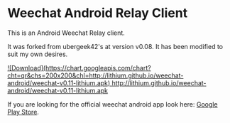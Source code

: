Weechat Android Relay Client
==================================
This is an Android Weechat Relay client.

It was forked from ubergeek42's at version v0.08.
It has been modified to suit my own desires.

<a href="http://lithium.github.io/weechat-android/weechat-v0.11-lithium.apk">
![Download](https://chart.googleapis.com/chart?cht=qr&chs=200x200&chl=http://lithium.github.io/weechat-android/weechat-v0.11-lithium.apk)
http://lithium.github.io/weechat-android/weechat-v0.11-lithium.apk
</a>

If you are looking for the official weechat android app look here: [Google Play Store](https://play.google.com/store/apps/details?id=com.ubergeek42.WeechatAndroid).
